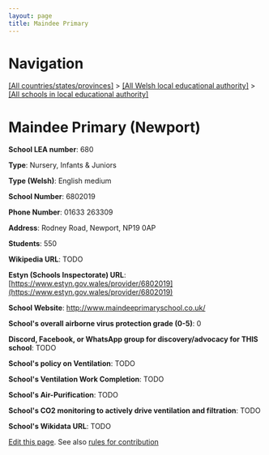 ```yaml
---
layout: page
title: Maindee Primary
---
```

# Navigation

[[All countries/states/provinces]](../../..) > [[All Welsh local educational authority]](../..) > [[All schools in local educational authority]](..)

# Maindee Primary (Newport)

**School LEA number**: 680

**Type**: Nursery, Infants & Juniors

**Type (Welsh)**: English medium

**School Number**: 6802019

**Phone Number**: 01633 263309

**Address**: Rodney Road, Newport, NP19 0AP

**Students**: 550

**Wikipedia URL**: TODO

**Estyn (Schools Inspectorate) URL**: [https://www.estyn.gov.wales/provider/6802019](https://www.estyn.gov.wales/provider/6802019)

**School Website**: http://www.maindeeprimaryschool.co.uk/

**School's overall airborne virus protection grade (0-5)**: 0

**Discord, Facebook, or WhatsApp group for discovery/advocacy for THIS school**: TODO

**School's policy on Ventilation**: TODO

**School's Ventilation Work Completion**: TODO

**School's Air-Purification**: TODO

**School's CO2 monitoring to actively drive ventilation and filtration**: TODO

**School's Wikidata URL**: TODO




[Edit this page](https://github.com/VentilationProject/Wales/edit/prif/./Newport/Maindee_Primary.md). See also [rules for contribution](../../../contribution-rules/)